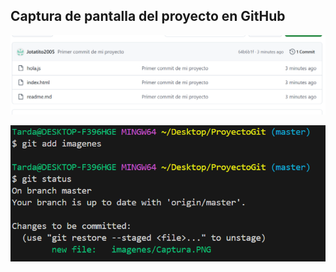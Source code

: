 ## Captura de pantalla del proyecto en GitHub 
![algo](./imagenes/Captura.PNG "")

![Imagen de el proyecto en GitHub](./imagenes\Captura2.PNG "")
